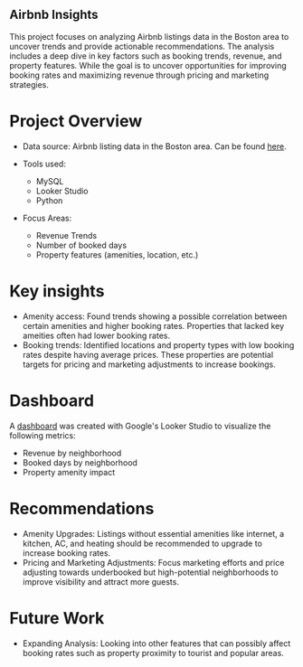 ## Airbnb Insights

This project focuses on analyzing Airbnb listings data in the Boston area to uncover trends and provide actionable recommendations. The analysis includes a deep dive in key factors such as booking trends, revenue, and property features. While the goal is to uncover opportunities for improving booking rates and maximizing revenue through pricing and marketing strategies.

# Project Overview
- Data source: Airbnb listing data in the Boston area. Can be found [here](https://www.kaggle.com/datasets/airbnb/boston).

- Tools used: 
    - MySQL
    - Looker Studio
    - Python

- Focus Areas: 
    - Revenue Trends
    - Number of booked days
    - Property features (amenities, location, etc.)

# Key insights
- Amenity access: Found trends showing a possible correlation between certain amenities and higher booking rates. Properties that lacked key ameities often had lower booking rates.
- Booking trends: Identified locations and property types with low booking rates despite having average prices. These properties are potential targets for pricing and marketing adjustments to increase bookings.

# Dashboard
A [dashboard](https://lookerstudio.google.com/reporting/606a538c-b2c9-4cdb-be8f-dfd160667603) was created with Google's Looker Studio to visualize the following metrics:
- Revenue by neighborhood
- Booked days by neighborhood
- Property amenity impact

# Recommendations
- Amenity Upgrades: Listings without essential amenities like internet, a kitchen, AC, and heating should be recommended to upgrade to increase booking rates.
- Pricing and Marketing Adjustments: Focus marketing efforts and price adjusting towards underbooked but high-potential neighborhoods to improve visibility and attract more guests.

# Future Work
- Expanding Analysis: Looking into other features that can possibly affect booking rates such as property proximity to tourist and popular areas.